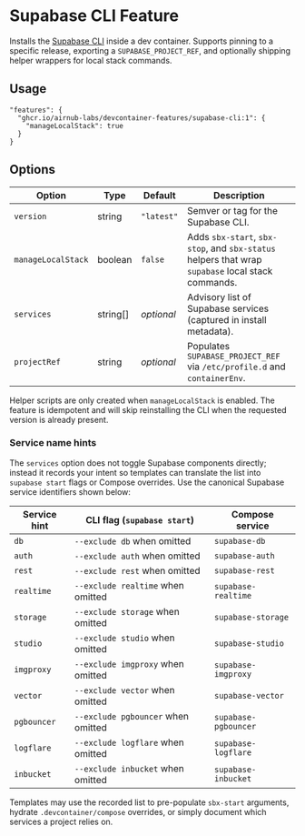# Supabase CLI Feature

Installs the [Supabase CLI](https://supabase.com/docs/guides/cli) inside a dev container. Supports pinning to a specific release, exporting a `SUPABASE_PROJECT_REF`, and optionally shipping helper wrappers for local stack commands.

## Usage

```jsonc
"features": {
  "ghcr.io/airnub-labs/devcontainer-features/supabase-cli:1": {
    "manageLocalStack": true
  }
}
```

## Options

| Option | Type | Default | Description |
| --- | --- | --- | --- |
| `version` | string | `"latest"` | Semver or tag for the Supabase CLI. |
| `manageLocalStack` | boolean | `false` | Adds `sbx-start`, `sbx-stop`, and `sbx-status` helpers that wrap `supabase` local stack commands. |
| `services` | string[] | _optional_ | Advisory list of Supabase services (captured in install metadata). |
| `projectRef` | string | _optional_ | Populates `SUPABASE_PROJECT_REF` via `/etc/profile.d` and `containerEnv`. |

Helper scripts are only created when `manageLocalStack` is enabled. The feature is idempotent and will skip reinstalling the CLI when the requested version is already present.

### Service name hints

The `services` option does not toggle Supabase components directly; instead it records your intent so templates can translate the list into `supabase start` flags or Compose overrides. Use the canonical Supabase service identifiers shown below:

| Service hint | CLI flag (`supabase start`) | Compose service |
| --- | --- | --- |
| `db` | `--exclude db` when omitted | `supabase-db` |
| `auth` | `--exclude auth` when omitted | `supabase-auth` |
| `rest` | `--exclude rest` when omitted | `supabase-rest` |
| `realtime` | `--exclude realtime` when omitted | `supabase-realtime` |
| `storage` | `--exclude storage` when omitted | `supabase-storage` |
| `studio` | `--exclude studio` when omitted | `supabase-studio` |
| `imgproxy` | `--exclude imgproxy` when omitted | `supabase-imgproxy` |
| `vector` | `--exclude vector` when omitted | `supabase-vector` |
| `pgbouncer` | `--exclude pgbouncer` when omitted | `supabase-pgbouncer` |
| `logflare` | `--exclude logflare` when omitted | `supabase-logflare` |
| `inbucket` | `--exclude inbucket` when omitted | `supabase-inbucket` |

Templates may use the recorded list to pre-populate `sbx-start` arguments, hydrate `.devcontainer/compose` overrides, or simply document which services a project relies on.
